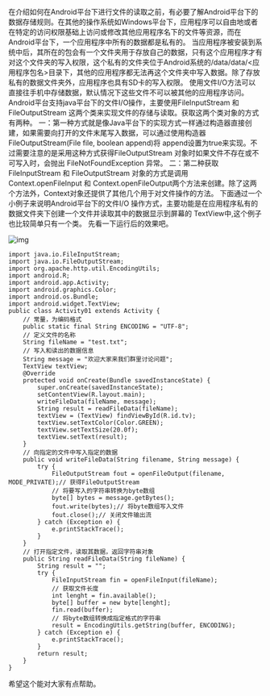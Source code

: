 在介绍如何在Android平台下进行文件的读取之前，有必要了解Android平台下的数据存储规则。在其他的操作系统如Windows平台下，应用程序可以自由地或者在特定的访问权限基础上访问或修改其他应用程序名下的文件等资源，而在Android平台下，一个应用程序中所有的数据都是私有的。
当应用程序被安装到系统中后，其所在的包会有一个文件夹用于存放自己的数据，只有这个应用程序才有对这个文件夹的写入权限，这个私有的文件夹位于Android系统的/data/data/<应用程序包名>目录下，其他的应用程序都无法再这个文件夹中写入数据。除了存放私有的数据文件夹外，应用程序也具有SD卡的写入权限。
使用文件I/O方法可以直接往手机中存储数据，默认情况下这些文件不可以被其他的应用程序访问。Android平台支持java平台下的文件I/O操作，主要使用FileInputStream 和 FileOutputStream 这两个类来实现文件的存储与读取。获取这两个类对象的方式有两种。
一：第一种方式就是像Java平台下的实现方式一样通过构造器直接创建，如果需要向打开的文件末尾写入数据，可以通过使用构造器FileOutputStream(File file, boolean append)将 append设置为true来实现。不过需要注意的是采用这种方式获得FileOutputStream 对象时如果文件不存在或不可写入时，会抛出 FileNotFoundException 异常。
二：第二种获取 FileInputStream 和 FileOutputStream 对象的方式是调用 Context.openFileInput 和 Context.openFileOutput两个方法来创建。除了这两个方法外，Context对象还提供了其他几个用于对文件操作的方法。
下面通过一个小例子来说明Android平台下的文件I/O 操作方式，主要功能是在应用程序私有的数据文件夹下创建一个文件并读取其中的数据显示到屏幕的 TextView中,这个例子也比较简单只有一个类。
先看一下运行后的效果吧。

![img](http://emanual.github.io/md-android/img/basic_file/01_file.jpg)  

```  
import java.io.FileInputStream;
import java.io.FileOutputStream;
import org.apache.http.util.EncodingUtils;
import android.R;
import android.app.Activity;
import android.graphics.Color;
import android.os.Bundle;
import android.widget.TextView;
public class Activity01 extends Activity {
	// 常量，为编码格式
	public static final String ENCODING = "UTF-8";
	// 定义文件的名称
	String fileName = "test.txt";
	// 写入和读出的数据信息
	String message = "欢迎大家来我们群里讨论问题";
	TextView textView;
	@Override
	protected void onCreate(Bundle savedInstanceState) {
		super.onCreate(savedInstanceState);
		setContentView(R.layout.main);
		writeFileData(fileName, message);
		String result = readFileData(fileName);
		textView = (TextView) findViewById(R.id.tv);
		textView.setTextColor(Color.GREEN);
		textView.setTextSize(20.0f);
		textView.setText(result);
	}
	// 向指定的文件中写入指定的数据
	public void writeFileData(String filename, String message) {
		try {
			FileOutputStream fout = openFileOutput(filename, MODE_PRIVATE);// 获得FileOutputStream
			// 将要写入的字符串转换为byte数组
			byte[] bytes = message.getBytes();
			fout.write(bytes);// 将byte数组写入文件
			fout.close();// 关闭文件输出流
		} catch (Exception e) {
			e.printStackTrace();
		}
	}
	// 打开指定文件，读取其数据，返回字符串对象
	public String readFileData(String fileName) {
		String result = "";
		try {
			FileInputStream fin = openFileInput(fileName);
			// 获取文件长度
			int lenght = fin.available();
			byte[] buffer = new byte[lenght];
			fin.read(buffer);
			// 将byte数组转换成指定格式的字符串
			result = EncodingUtils.getString(buffer, ENCODING);
		} catch (Exception e) {
			e.printStackTrace();
		}
		return result;
	}
}
```
希望这个能对大家有点帮助。